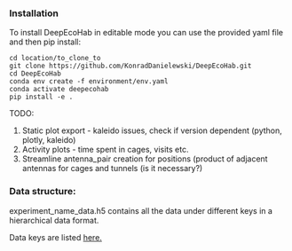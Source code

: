 ### Installation

To install DeepEcoHab in editable mode you can use the provided yaml file and then pip install:

```
cd location/to_clone_to
git clone https://github.com/KonradDanielewski/DeepEcoHab.git
cd DeepEcoHab
conda env create -f environment/env.yaml
conda activate deepecohab
pip install -e .
```


TODO:
1. Static plot export - kaleido issues, check if version dependent (python, plotly, kaleido)
2. Activity plots - time spent in cages, visits etc.
3. Streamline antenna_pair creation for positions (product of adjacent antennas for cages and tunnels (is it necessary?)

### Data structure:

experiment_name_data.h5 contains all the data under different keys in a hierarchical data format. 

Data keys are listed [here.](./docs/data_keys.md)
